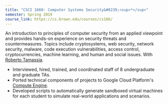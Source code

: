 ```yaml
---
title: "CSCI 1660: Computer Systems Security&#8239;<sup>*</sup>"
semester: Spring 2019
course_link: https://cs.brown.edu/courses/cs166/
---
```


An introduction to principles of computer security from an applied viewpoint and provides hands-on experience on security threats and countermeasures. Topics include cryptosystems, web security, network security, malware, code execution vulnerabilities, access control, cryptocurrencies, machine learning, and human and social issues. With [Roberto Tamassia](http://cs.brown.edu/people/rtamassi/).

* Interviewed, hired, trained, and coordinated staff of 8 undergraduate and graduate TAs.
* Ported technical components of projects to Google Cloud Platform's [Compute Engine](https://cloud.google.com/compute/).
* Developed scripts to automatically generate sandboxed virtual machines for each student to simulate real-world applications and scenarios.
